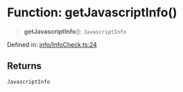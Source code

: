 # Function: getJavascriptInfo()

> **getJavascriptInfo**(): `JavascriptInfo`

Defined in: [info/InfoCheck.ts:24](https://github.com/actuatorjs/actuatorjs/blob/8b7e2319af7ba0265c8e0f4f52bb60d39b682c66/src/info/InfoCheck.ts#L24)

## Returns

`JavascriptInfo`
